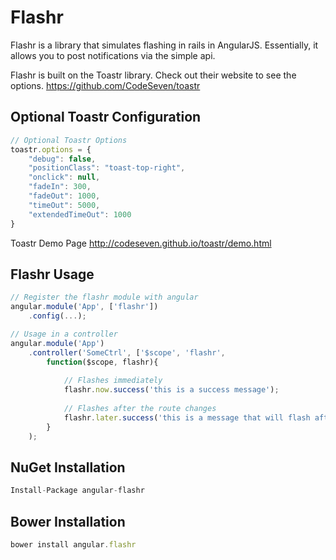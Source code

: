 Flashr
==============
Flashr is a library that simulates flashing in rails in AngularJS.  Essentially, it allows you to post notifications via the simple api.  

Flashr is built on the Toastr library.  Check out their website to see the options.  https://github.com/CodeSeven/toastr

Optional Toastr Configuration
--------------
```js
// Optional Toastr Options
toastr.options = {
	"debug": false,
	"positionClass": "toast-top-right",
	"onclick": null,
	"fadeIn": 300,
	"fadeOut": 1000,
	"timeOut": 5000,
	"extendedTimeOut": 1000
}
```

Toastr Demo Page
http://codeseven.github.io/toastr/demo.html

Flashr Usage
--------------
```js
// Register the flashr module with angular
angular.module('App', ['flashr'])
	.config(...);

// Usage in a controller
angular.module('App')
	.controller('SomeCtrl', ['$scope', 'flashr', 
		function($scope, flashr){
			
			// Flashes immediately
			flashr.now.success('this is a success message');
			
			// Flashes after the route changes
			flashr.later.success('this is a message that will flash after the route changes');
		}
	);
```

NuGet Installation
--------------
```c#
Install-Package angular-flashr
```

Bower Installation
--------------
```js
bower install angular.flashr
```
